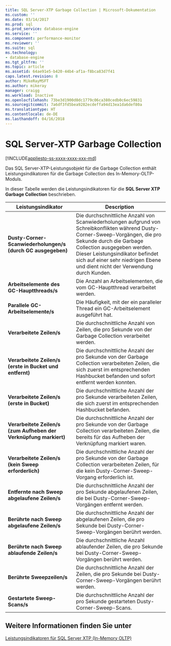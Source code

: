 ```yaml
---
title: SQL Server-XTP Garbage Collection | Microsoft-Dokumentation
ms.custom: ''
ms.date: 03/14/2017
ms.prod: sql
ms.prod_service: database-engine
ms.service: ''
ms.component: performance-monitor
ms.reviewer: ''
ms.suite: sql
ms.technology:
- database-engine
ms.tgt_pltfrm: ''
ms.topic: article
ms.assetid: 64ae91e5-b420-44b4-af1a-f8bca83d7f41
caps.latest.revision: 8
author: MikeRayMSFT
ms.author: mikeray
manager: craigg
ms.workload: Inactive
ms.openlocfilehash: 73be3d1900d0dc1779c06ca380cedb0c6ec59831
ms.sourcegitcommit: 7a6df3fd5bea9282ecdeffa94d13ea1da6def80a
ms.translationtype: HT
ms.contentlocale: de-DE
ms.lasthandoff: 04/16/2018
---
```

# <a name="sql-server-xtp-garbage-collection"></a>SQL Server-XTP Garbage Collection
[!INCLUDE[appliesto-ss-xxxx-xxxx-xxx-md](../../includes/appliesto-ss-xxxx-xxxx-xxx-md.md)]

  Das SQL Server-XTP-Leistungsobjekt für die Garbage Collection enthält Leistungsindikatoren für die Garbage Collection des In-Memory-OLTP-Moduls.  
  
 In dieser Tabelle werden die Leistungsindikatoren für die **SQL Server XTP Garbage Collection** beschrieben.  
  
|Leistungsindikator|Description|  
|-------------|-----------------|  
|**Dusty-Corner-Scanwiederholungen/s (durch GC ausgegeben)**|Die durchschnittliche Anzahl von Scanwiederholungen aufgrund von Schreibkonflikten während Dusty-Corner-Sweep-Vorgängen, die pro Sekunde durch die Garbage Collection ausgegeben werden. Dieser Leistungsindikator befindet sich auf einer sehr niedrigen Ebene und dient nicht der Verwendung durch Kunden.|  
|**Arbeitselemente des GC-Hauptthreads/s**|Die Anzahl an Arbeitselementen, die vom GC-Hauptthread verarbeitet werden.|  
|**Parallele GC-Arbeitselemente/s**|Die Häufigkeit, mit der ein paralleler Thread ein GC-Arbeitselement ausgeführt hat.|  
|**Verarbeitete Zeilen/s**|Die durchschnittliche Anzahl von Zeilen, die pro Sekunde von der Garbage Collection verarbeitet werden.|  
|**Verarbeitete Zeilen/s (erste in Bucket und entfernt)**|Die durchschnittliche Anzahl der pro Sekunde von der Garbage Collection verarbeiteten Zeilen, die sich zuerst im entsprechenden Hashbucket befanden und sofort entfernt werden konnten.|  
|**Verarbeitete Zeilen/s (erste in Bucket)**|Die durchschnittliche Anzahl der pro Sekunde verarbeiteten Zeilen, die sich zuerst im entsprechenden Hashbucket befanden.|  
|**Verarbeitete Zeilen/s (zum Aufheben der Verknüpfung markiert)**|Die durchschnittliche Anzahl der pro Sekunde von der Garbage Collection verarbeiteten Zeilen, die bereits für das Aufheben der Verknüpfung markiert waren.|  
|**Verarbeitete Zeilen/s (kein Sweep erforderlich)**|Die durchschnittliche Anzahl der pro Sekunde von der Garbage Collection verarbeiteten Zeilen, für die kein Dusty-Corner-Sweep-Vorgang erforderlich ist.|  
|**Entfernte nach Sweep abgelaufene Zeilen/s**|Die durchschnittliche Anzahl der pro Sekunde abgelaufenen Zeilen, die bei Dusty-Corner-Sweep-Vorgängen entfernt werden.|  
|**Berührte nach Sweep abgelaufene Zeilen/s**|Die durchschnittliche Anzahl der abgelaufenen Zeilen, die pro Sekunde bei Dusty-Corner-Sweep-Vorgängen berührt werden.|  
|**Berührte nach Sweep ablaufende Zeilen/s**|Die durchschnittliche Anzahl ablaufender Zeilen, die pro Sekunde bei Dusty-Corner-Sweep-Vorgängen berührt werden.|  
|**Berührte Sweepzeilen/s**|Die durchschnittliche Anzahl der Zeilen, die pro Sekunde bei Dusty-Corner-Sweep-Vorgängen berührt werden.|  
|**Gestartete Sweep-Scans/s**|Die durchschnittliche Anzahl der pro Sekunde gestarteten Dusty-Corner-Sweep-Scans.|  
  
## <a name="see-also"></a>Weitere Informationen finden Sie unter  
 [Leistungsindikatoren für SQL Server XTP &#40;In-Memory OLTP&#41;](../../relational-databases/performance-monitor/sql-server-xtp-in-memory-oltp-performance-counters.md)  
  
  
